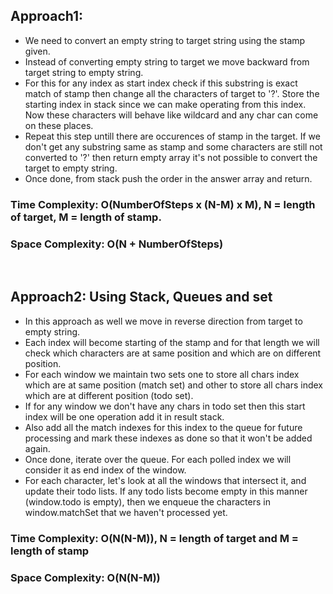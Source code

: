 ## Approach1:
* We need to convert an empty string to target string using the stamp given.
* Instead of converting empty string to target we move backward from target string to empty string.
* For this for any index as start index check if this substring is exact match of stamp then change all the characters of target to '?'. Store the starting index in stack since we can make operating from this index. Now these characters will behave like wildcard and any char can come on these places.
* Repeat this step untill there are occurences of stamp in the target. If we don't get any substring same as stamp and some characters are still not converted to '?' then return empty array it's not possible to convert the target to empty string.
* Once done, from stack push the order in the answer array and return.
​
### Time Complexity: O(NumberOfSteps x (N-M) x M), N = length of target, M = length of stamp.
### Space Complexity: O(N + NumberOfSteps)
​
## Approach2: Using Stack, Queues and set
* In this approach as well we move in reverse direction from target to empty string.
* Each index will become starting of the stamp and for that length we will check which characters are at same position and which are on different position.
* For each window we maintain two sets one to store all chars index which are at same position (match set) and other to store all chars index which are at different position (todo set).
* If for any window we don't have any chars in todo set then this start index will be one operation add it in result stack.
* Also add all the match indexes for this index to the queue for future processing and mark these indexes as done so that it won't be added again.
* Once done, iterate over the queue. For each polled index we will consider it as end index of the window.
* For each character, let's look at all the windows that intersect it, and update their todo lists. If any todo lists become empty in this manner (window.todo is empty), then we enqueue the characters in window.matchSet that we haven't processed yet.
​
### Time Complexity: O(N(N-M)), N = length of target and M = length of stamp
### Space Complexity: O(N(N-M))